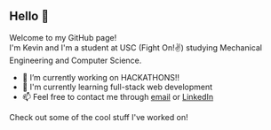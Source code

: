 ## Hello 👋

<!--
**KevinHJing/KevinHJing** is a ✨ _special_ ✨ repository because its `README.md` (this file) appears on your GitHub profile. -->

Welcome to my GitHub page!  
I'm Kevin and I'm a student at USC (Fight On!:v:) studying Mechanical Engineering and Computer Science.

- 🔭 I’m currently working on HACKATHONS!!
- 🌱 I'm currently learning full-stack web development
- 📫 Feel free to contact me through [email](mailto:khjing@usc.edu?subject=[GitHub]%20Hello!) or [LinkedIn](https://www.linkedin.com/in/kevinjing/)

Check out some of the cool stuff I've worked on!

